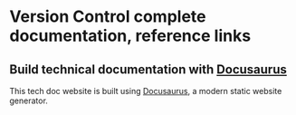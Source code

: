 # Version Control complete documentation, reference links

## Build technical documentation with [Docusaurus](https://docusaurus.io/)

This tech doc website is built using [Docusaurus](https://docusaurus.io/), a modern static website generator.
